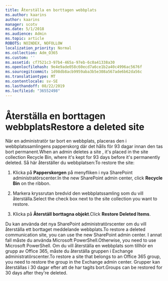 ```yaml
---
title: Återställa en borttagen webbplats
ms.author: kaarins
author: kaarins
manager: scotv
ms.date: 5/1/2018
ms.audience: Admin
ms.topic: article
ROBOTS: NOINDEX, NOFOLLOW
localization_priority: Normal
ms.collection: Adm_O365
ms.custom: ''
ms.assetid: cf7521c3-97b4-465a-97eb-6c0a41338a30
ms.openlocfilehash: 9e4e9ade058c60ecd7a6ce1b2a40c4996ac5676f
ms.sourcegitcommit: 1d98db8acb9959aba3b5e308a567ade6b62da56c
ms.translationtype: MT
ms.contentlocale: sv-SE
ms.lasthandoff: 08/22/2019
ms.locfileid: "36552498"
---
```

# <a name="restore-a-deleted-site"></a><span data-ttu-id="3c482-102">Återställa en borttagen webbplats</span><span class="sxs-lookup"><span data-stu-id="3c482-102">Restore a deleted site</span></span>

<span data-ttu-id="3c482-103">När en administratör tar bort en webbplats, placeras den i webbplatssamlingens papperskorg där det hålls för 93 dagar innan den tas bort permanent.</span><span class="sxs-lookup"><span data-stu-id="3c482-103">When an admin deletes a site , it's placed in the site collection Recycle Bin, where it's kept for 93 days before it's permanently deleted.</span></span> <span data-ttu-id="3c482-104">Så här återställer du webbplatsen:</span><span class="sxs-lookup"><span data-stu-id="3c482-104">To restore the site:</span></span>
  
1. <span data-ttu-id="3c482-105">Klicka på **Papperskorgen** på menyfliken i nya SharePoint administratörscenter.</span><span class="sxs-lookup"><span data-stu-id="3c482-105">In the new SharePoint admin center, click **Recycle Bin** on the ribbon.</span></span> 
    
2. <span data-ttu-id="3c482-106">Markera kryssrutan bredvid den webbplatssamling som du vill återställa.</span><span class="sxs-lookup"><span data-stu-id="3c482-106">Select the check box next to the site collection you want to restore.</span></span>
    
3. <span data-ttu-id="3c482-107">Klicka på **Återställ borttagna objekt**.</span><span class="sxs-lookup"><span data-stu-id="3c482-107">Click **Restore Deleted Items**.</span></span>
    
<span data-ttu-id="3c482-108">Du kan använda det nya SharePoint administratörscenter om du vill återställa ett borttaget meddelande webbplats.</span><span class="sxs-lookup"><span data-stu-id="3c482-108">To restore a deleted communication site, you can use the new SharePoint admin center.</span></span> <span data-ttu-id="3c482-109">I annat fall måste du använda Microsoft PowerShell.</span><span class="sxs-lookup"><span data-stu-id="3c482-109">Otherwise, you need to use Microsoft PowerShell.</span></span> <span data-ttu-id="3c482-110">Om du vill återställa en webbplats som tillhör en grupp av Office 365, måste du återställa gruppen i Exchange administratörscenter.</span><span class="sxs-lookup"><span data-stu-id="3c482-110">To restore a site that belongs to an Office 365 group, you need to restore the group in the Exchange admin center.</span></span> <span data-ttu-id="3c482-111">Grupper kan återställas i 30 dagar efter att de har tagits bort.</span><span class="sxs-lookup"><span data-stu-id="3c482-111">Groups can be restored for 30 days after they're deleted.</span></span>
  

